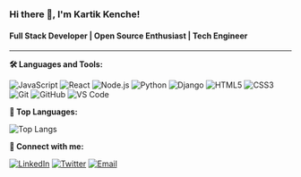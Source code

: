 
### Hi there 👋, I'm Kartik Kenche!
#### Full Stack Developer | Open Source Enthusiast | Tech Engineer 

---

**🛠️ Languages and Tools:**

![JavaScript](https://img.shields.io/badge/-JavaScript-333333?style=flat&logo=javascript)
![React](https://img.shields.io/badge/-React-333333?style=flat&logo=react)
![Node.js](https://img.shields.io/badge/-Node.js-333333?style=flat&logo=node.js)
![Python](https://img.shields.io/badge/-Python-333333?style=flat&logo=python)
![Django](https://img.shields.io/badge/-Django-333333?style=flat&logo=django)
![HTML5](https://img.shields.io/badge/-HTML5-333333?style=flat&logo=html5)
![CSS3](https://img.shields.io/badge/-CSS3-333333?style=flat&logo=css3)
![Git](https://img.shields.io/badge/-Git-333333?style=flat&logo=git)
![GitHub](https://img.shields.io/badge/-GitHub-333333?style=flat&logo=github)
![VS Code](https://img.shields.io/badge/-VS%20Code-333333?style=flat&logo=visual-studio-code)

**🌟 Top Languages:**

![Top Langs](https://github-readme-stats.vercel.app/api/top-langs/?username=your-username&layout=compact&theme=radical)



**💬 Connect with me:**

[![LinkedIn](https://img.shields.io/badge/-LinkedIn-0077B5?style=flat&logo=linkedin)](https://www.linkedin.com/in/https://www.linkedin.com/in/kartik-kenche-2b48432b4/)
[![Twitter](https://img.shields.io/badge/-Twitter-1DA1F2?style=flat&logo=twitter)](https://twitter.com/https://x.com/itz_kartik_302/)
[![Email](https://img.shields.io/badge/-Email-D14836?style=flat&logo=gmail)](mailto:kartikkenche96@gmail.com)


